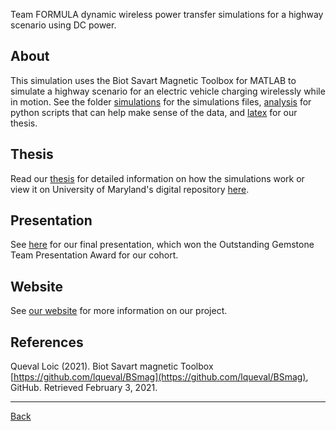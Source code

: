Team FORMULA dynamic wireless power transfer simulations for a highway scenario using DC power.

## About
This simulation uses the Biot Savart Magnetic Toolbox for MATLAB to simulate a highway scenario for an electric vehicle charging wirelessly while in motion.  See the folder [simulations](https://github.com/katherinekemp/TeamFORMULA/tree/main/simulations) for the simulations files, [analysis](https://github.com/katherinekemp/TeamFORMULA/tree/main/analysis) for python scripts that can help make sense of the data, and [latex](https://github.com/katherinekemp/TeamFORMULA/tree/main/latex) for our thesis.

## Thesis
Read our [thesis](https://github.com/katherinekemp/TeamFORMULA/blob/main/thesis.pdf) for detailed information on how the simulations work or view it on University of Maryland's digital repository [here](https://drum.lib.umd.edu/handle/1903/27070).

## Presentation
See [here](https://gemstone.umd.edu/sites/default/files/2021-06/FORMULA.mp4) for our final presentation, which won the Outstanding Gemstone Team Presentation Award for our cohort.

## Website
See [our website](https://gemstoneformula.weebly.com/) for more information on our project.

## References
Queval Loic (2021). Biot Savart magnetic Toolbox [https://github.com/lqueval/BSmag](https://github.com/lqueval/BSmag), GitHub. Retrieved February 3, 2021.

---
<a href="javascript:window.history.back();" align="center">Back</a>
